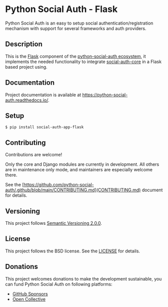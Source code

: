 # Python Social Auth - Flask

Python Social Auth is an easy to setup social authentication/registration
mechanism with support for several frameworks and auth providers.

## Description

This is the [Flask](http://flask.pocoo.org/) component of the
[python-social-auth ecosystem](https://github.com/python-social-auth/social-core),
it implements the needed functionality to integrate
[social-auth-core](https://github.com/python-social-auth/social-core)
in a Flask based project using.

## Documentation

Project documentation is available at https://python-social-auth.readthedocs.io/.

## Setup

```shell
$ pip install social-auth-app-flask
```

## Contributing

Contributions are welcome!

Only the core and Django modules are currently in development. All others are in maintenance only mode, and maintainers are especially welcome there.

See the [https://github.com/python-social-auth/.github/blob/main/CONTRIBUTING.md](CONTRIBUTING.md) document for details.

## Versioning

This project follows [Semantic Versioning 2.0.0](http://semver.org/spec/v2.0.0.html).

## License

This project follows the BSD license. See the [LICENSE](LICENSE) for details.

## Donations

This project welcomes donations to make the development sustainable, you can fund Python Social Auth on following platforms:

- [GitHub Sponsors](https://github.com/sponsors/python-social-auth/)
- [Open Collective](https://opencollective.com/python-social-auth)
